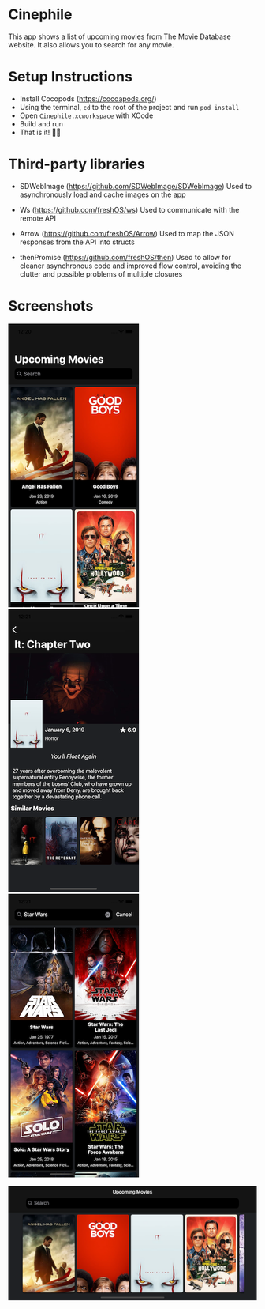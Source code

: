 # Cinephile

This app shows a list of upcoming movies from The Movie Database website.
It also allows you to search for any movie.

# Setup Instructions

- Install Cocopods (https://cocoapods.org/)
- Using the terminal, `cd` to the root of the project and run `pod install`
- Open `Cinephile.xcworkspace` with XCode
- Build and run
- That is it! 👏🏻

# Third-party libraries

- SDWebImage (https://github.com/SDWebImage/SDWebImage)
    Used to asynchronously load and cache images on the app

- Ws (https://github.com/freshOS/ws)
    Used to communicate with the remote API

- Arrow (https://github.com/freshOS/Arrow)
    Used to map the JSON responses from the API into structs

- thenPromise (https://github.com/freshOS/then)
    Used to allow for cleaner asynchronous code and improved flow control, avoiding the clutter and possible problems of multiple closures

# Screenshots


![](screenshots/upcoming_movies.png?raw=true "Upcoming movies listing") ![](screenshots/movie_details.png?raw=true "Movie details") ![](screenshots/search.png?raw=true "Searching")

![](screenshots/landscape.png?raw=true "Landscape orientation")